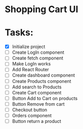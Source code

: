 # Shopping Cart UI

# Tasks: 
  - [X] Initialize project
  - [ ] Create LogIn component
  - [ ] Create fetch component
  - [ ] Make LogIn works
  - [ ] Add React Router
  - [ ] Create dashboard component
  - [ ] Create Products component
  - [ ] Add search to Products
  - [ ] Create Cart component
  - [ ] Button Add to Cart on products
  - [ ] Button Remove from cart
  - [ ] Checkout button
  - [ ] Orders component
  - [ ] Button return a product
